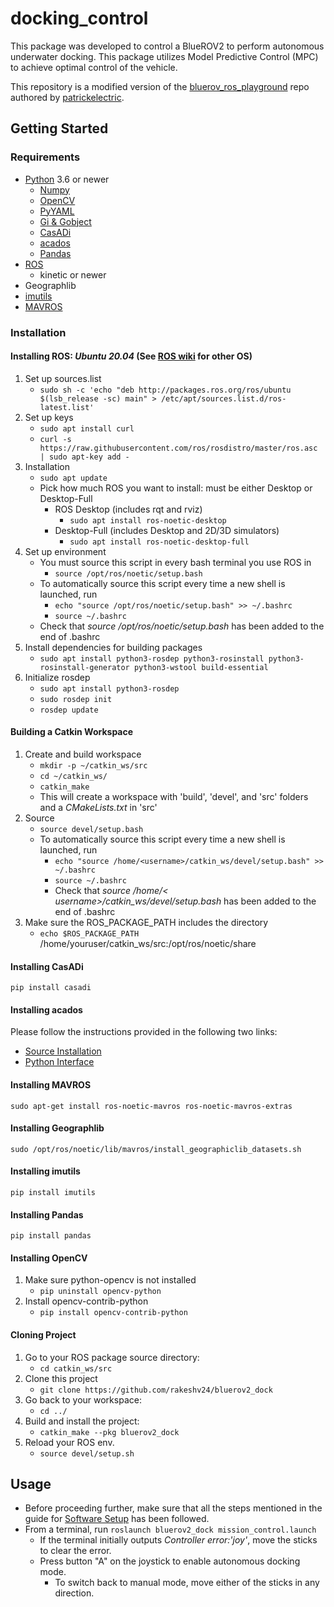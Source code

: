 # docking_control

This package was developed to control a BlueROV2 to perform autonomous underwater docking. This package utilizes Model Predictive Control (MPC) to achieve optimal control of the vehicle.

This repository is a modified version of the [bluerov_ros_playground](https://github.com/patrickelectric/bluerov_ros_playground) repo authored by [patrickelectric](https://github.com/patrickelectric).

## Getting Started

### Requirements

- [Python](https://www.python.org/downloads/) 3.6 or newer
  - [Numpy](https://pypi.org/project/numpy/)
  - [OpenCV](https://pypi.org/project/opencv-python/)
  - [PyYAML](https://pypi.org/project/PyYAML/)
  - [Gi & Gobject](https://wiki.ubuntu.com/Novacut/GStreamer1.0)
  - [CasADi](https://pypi.org/project/casadi/)
  - [acados](https://docs.acados.org/index.html)
  - [Pandas](https://pypi.org/project/pandas/)
- [ROS](http://wiki.ros.org/ROS/Installation)
  - kinetic or newer
- Geographlib
- [imutils](https://github.com/PyImageSearch/imutils)
- [MAVROS](http://wiki.ros.org/mavros)

### Installation

#### Installing ROS: *Ubuntu 20.04* (See [ROS wiki](http://wiki.ros.org/ROS/Installation) for other OS)

1. Set up sources.list
   - `sudo sh -c 'echo "deb http://packages.ros.org/ros/ubuntu $(lsb_release -sc) main" > /etc/apt/sources.list.d/ros-latest.list'`
2. Set up keys
   - `sudo apt install curl`
   - `curl -s https://raw.githubusercontent.com/ros/rosdistro/master/ros.asc | sudo apt-key add -`
3. Installation
   - `sudo apt update`
   - Pick how much ROS you want to install: must be either Desktop or Desktop-Full
      - ROS Desktop (includes rqt and rviz)
         - `sudo apt install ros-noetic-desktop`
      - Desktop-Full (includes Desktop and 2D/3D simulators)
         - `sudo apt install ros-noetic-desktop-full`
4. Set up environment
   - You must source this script in every bash terminal you use ROS in
      - `source /opt/ros/noetic/setup.bash`
   - To automatically source this script every time a new shell is launched, run
      - `echo "source /opt/ros/noetic/setup.bash" >> ~/.bashrc`
      - `source ~/.bashrc`
   - Check that *source /opt/ros/noetic/setup.bash* has been added to the end of .bashrc
5. Install dependencies for building packages
   - `sudo apt install python3-rosdep python3-rosinstall python3-rosinstall-generator python3-wstool build-essential`
6. Initialize rosdep
   - `sudo apt install python3-rosdep`
   - `sudo rosdep init`
   - `rosdep update`

#### Building a Catkin Workspace

1. Create and build workspace
   - `mkdir -p ~/catkin_ws/src`
   - `cd ~/catkin_ws/`
   - `catkin_make`
   - This will create a workspace with 'build', 'devel', and 'src' folders and a *CMakeLists.txt* in 'src'
2. Source
   - `source devel/setup.bash`
   - To automatically source this script every time a new shell is launched, run
      - `echo "source /home/<username>/catkin_ws/devel/setup.bash" >> ~/.bashrc`
      - `source ~/.bashrc`
      - Check that *source /home/< username>/catkin_ws/devel/setup.bash* has been added to the end of .bashrc
3. Make sure the ROS_PACKAGE_PATH includes the directory
   - `echo $ROS_PACKAGE_PATH`
   /home/youruser/catkin_ws/src:/opt/ros/noetic/share

#### Installing CasADi

`pip install casadi`

#### Installing acados

Please follow the instructions provided in the following two links:

- [Source Installation](https://docs.acados.org/installation/index.html)
- [Python Interface](https://docs.acados.org/python_interface/)

#### Installing MAVROS

`sudo apt-get install ros-noetic-mavros ros-noetic-mavros-extras`

#### Installing Geographlib

`sudo /opt/ros/noetic/lib/mavros/install_geographiclib_datasets.sh`

#### Installing imutils

`pip install imutils`

#### Installing Pandas

`pip install pandas`

#### Installing OpenCV

1. Make sure python-opencv is not installed
   - `pip uninstall opencv-python`
2. Install opencv-contrib-python
   - `pip install opencv-contrib-python`

#### Cloning Project

 1. Go to your ROS package source directory:
    - `cd catkin_ws/src`
 2. Clone this project
    - `git clone https://github.com/rakeshv24/bluerov2_dock`
 3. Go back to your workspace:
    - `cd ../`
 4. Build and install the project:
    - `catkin_make --pkg bluerov2_dock`
 5. Reload your ROS env.
    - `source devel/setup.sh`

## Usage

- Before proceeding further, make sure that all the steps mentioned in the guide for [Software Setup](https://bluerobotics.com/learn/bluerov2-software-setup
) has been followed.
- From a terminal, run `roslaunch bluerov2_dock mission_control.launch`
  - If the terminal initially outputs *Controller error:'joy'*, move the sticks to clear the error.
  - Press button "A" on the joystick to enable autonomous docking mode.
    - To switch back to manual mode, move either of the sticks in any direction.
